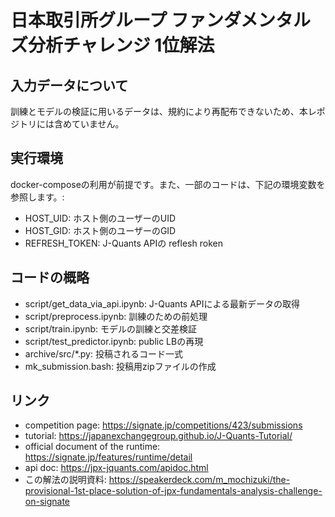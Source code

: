 # 日本取引所グループ ファンダメンタルズ分析チャレンジ 1位解法

## 入力データについて
訓練とモデルの検証に用いるデータは、規約により再配布できないため、本レポジトリには含めていません。

## 実行環境
docker-composeの利用が前提です。また、一部のコードは、下記の環境変数を参照します。:

- HOST_UID: ホスト側のユーザーのUID
- HOST_GID: ホスト側のユーザーのGID
- REFRESH_TOKEN: J-Quants APIの reflesh roken

## コードの概略
- script/get_data_via_api.ipynb: J-Quants APIによる最新データの取得
- script/preprocess.ipynb: 訓練のための前処理
- script/train.ipynb: モデルの訓練と交差検証
- script/test_predictor.ipynb: public LBの再現
- archive/src/*.py: 投稿されるコード一式
- mk_submission.bash: 投稿用zipファイルの作成

## リンク
- competition page: https://signate.jp/competitions/423/submissions
- tutorial: https://japanexchangegroup.github.io/J-Quants-Tutorial/
- official document of the runtime: https://signate.jp/features/runtime/detail
- api doc: https://jpx-jquants.com/apidoc.html
- この解法の説明資料: https://speakerdeck.com/m_mochizuki/the-provisional-1st-place-solution-of-jpx-fundamentals-analysis-challenge-on-signate 

